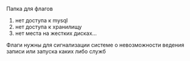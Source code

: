 Папка для флагов

1) нет доступа к mysql
2) нет доступа к хранилищу
3) нет места на жестких дисках...

Флаги нужны для сигнализации системе о невозможности ведения записи или запуска каких либо служб
